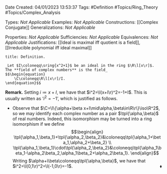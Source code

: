 <div class="topSpace"></div>

Date Created: 04/01/2023 13:53:37
Tags: #Definition #Topics/Ring_Theory #Topics/Complex_Analysis

Types: _Not Applicable_
Examples: _Not Applicable_
Constructions: [[Complex Conjugate]]
Generalizations: _Not Applicable_

Properties: _Not Applicable_
Sufficiencies: _Not Applicable_
Equivalences: _Not Applicable_
Justifications: [[Ideal is maximal iff quotient is a field]], [[Irreducible polynomial iff ideal maximal]]

``` ad-Definition
title: Definition.

_Let $I\coloneqq\sring{x^2+1}$ be an ideal in the ring $\R\l[x\r]$. The **field of complex numbers** is the field_
$$\begin{equation}
    \C\coloneqq\R\l[x\r]/I.
\end{equation}$$

```

**Remark.** Setting $i\coloneqq x+I$, we have that $i^2=\l(x+I\r)^2=-1+I$. This is usually written as $\textrm{`}i^2=-1\textrm{'}$, which is justified as follows.
* Observe that $\C=\l\{\alpha+\beta x+I\mid\alpha,\beta\in\R\r\}\iso\R^2$, so we may identify each complex number as a pair $\tpl{\alpha,\beta}$ of real numbers. Indeed, this isomorphism may be turned into a ring isomorphism if we define
$$\begin{align}
    \tpl{\alpha_1,\beta_1}+\tpl{\alpha_2,\beta_2}&\coloneqq\tpl{\alpha_1+\beta_1,\alpha_2+\beta_2} \\
    \tpl{\alpha_1,\beta_1}\cdot\tpl{\alpha_2,\beta_2}&\coloneqq\tpl{\alpha_1\beta_1-\alpha_2\beta_2,\alpha_1\beta_2+\alpha_2\beta_1}.
\end{align}$$
Writing $\alpha+i\beta\coloneqq\tpl{\alpha,\beta}$, we have that $i^2=\l(0,1\r)^2=\l(-1,0\r)=-1$.<span style="float:right;">$\blacklozenge$</span>
